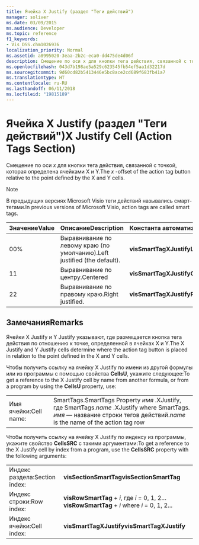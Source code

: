 ```yaml
---
title: Ячейка X Justify (раздел "Теги действий")
manager: soliver
ms.date: 03/09/2015
ms.audience: Developer
ms.topic: reference
f1_keywords:
- Vis_DSS.chm1026936
localization_priority: Normal
ms.assetid: a8995020-3eaa-2b2c-eca0-dd475de4d06f
description: Смещение по оси x для кнопки тега действия, связанной с точкой, которая определена ячейками X и Y.
ms.openlocfilehash: 043d7b198ae5a529c623545fb54ef5aa1d32217d
ms.sourcegitcommit: 9d60cd82b5413446e5bc8ace2cd689f683fb41a7
ms.translationtype: HT
ms.contentlocale: ru-RU
ms.lasthandoff: 06/11/2018
ms.locfileid: "19815189"
---
```

# <a name="x-justify-cell-action-tags-section"></a><span data-ttu-id="c2976-103">Ячейка X Justify (раздел "Теги действий")</span><span class="sxs-lookup"><span data-stu-id="c2976-103">X Justify Cell (Action Tags Section)</span></span>

<span data-ttu-id="c2976-104">Смещение по оси *x* для кнопки тега действия, связанной с точкой, которая определена ячейками X и Y.</span><span class="sxs-lookup"><span data-stu-id="c2976-104">The  *x*  -offset of the action tag button relative to the point defined by the X and Y cells.</span></span> 
  
> [!NOTE]
> <span data-ttu-id="c2976-105">В предыдущих версиях Microsoft Visio теги действий назывались смарт-тегами.</span><span class="sxs-lookup"><span data-stu-id="c2976-105">In previous versions of Microsoft Visio, action tags are called smart tags.</span></span> 
  
|<span data-ttu-id="c2976-106">**Значение**</span><span class="sxs-lookup"><span data-stu-id="c2976-106">**Value**</span></span>|<span data-ttu-id="c2976-107">**Описание**</span><span class="sxs-lookup"><span data-stu-id="c2976-107">**Description**</span></span>|<span data-ttu-id="c2976-108">**Константа автоматизации**</span><span class="sxs-lookup"><span data-stu-id="c2976-108">**Automation constant**</span></span>|
|:-----|:-----|:-----|
| <span data-ttu-id="c2976-109">0</span><span class="sxs-lookup"><span data-stu-id="c2976-109">0%</span></span>  <br/> | <span data-ttu-id="c2976-110">Выравнивание по левому краю (по умолчанию).</span><span class="sxs-lookup"><span data-stu-id="c2976-110">Left justified (the default).</span></span>  <br/> |<span data-ttu-id="c2976-111">**visSmartTagXJustifyLeft**</span><span class="sxs-lookup"><span data-stu-id="c2976-111">**visSmartTagXJustifyLeft**</span></span> <br/> |
| <span data-ttu-id="c2976-112">1</span><span class="sxs-lookup"><span data-stu-id="c2976-112">1</span></span>  <br/> | <span data-ttu-id="c2976-113">Выравнивание по центру.</span><span class="sxs-lookup"><span data-stu-id="c2976-113">Centered</span></span>  <br/> |<span data-ttu-id="c2976-114">**visSmartTagXJustifyCenter**</span><span class="sxs-lookup"><span data-stu-id="c2976-114">**visSmartTagXJustifyCenter**</span></span> <br/> |
| <span data-ttu-id="c2976-115">2</span><span class="sxs-lookup"><span data-stu-id="c2976-115">2</span></span>  <br/> | <span data-ttu-id="c2976-116">Выравнивание по правому краю.</span><span class="sxs-lookup"><span data-stu-id="c2976-116">Right justified.</span></span>  <br/> |<span data-ttu-id="c2976-117">**visSmartTagXJustifyRight**</span><span class="sxs-lookup"><span data-stu-id="c2976-117">**visSmartTagXJustifyRight**</span></span> <br/> |
   
## <a name="remarks"></a><span data-ttu-id="c2976-118">Замечания</span><span class="sxs-lookup"><span data-stu-id="c2976-118">Remarks</span></span>

<span data-ttu-id="c2976-119">Ячейки X Justify и Y Justify указывают, где размещается кнопка тега действия по отношению к точке, определенной в ячейках X и Y.</span><span class="sxs-lookup"><span data-stu-id="c2976-119">The X Justify and Y Justify cells determine where the action tag button is placed in relation to the point defined in the X and Y cells.</span></span> 
  
<span data-ttu-id="c2976-120">Чтобы получить ссылку на ячейку X Justify по имени из другой формулы или из программы с помощью свойства **CellsU**, укажите следующее:</span><span class="sxs-lookup"><span data-stu-id="c2976-120">To get a reference to the X Justify cell by name from another formula, or from a program by using the **CellsU** property, use:</span></span> 
  
|||
|:-----|:-----|
| <span data-ttu-id="c2976-121">Имя ячейки:</span><span class="sxs-lookup"><span data-stu-id="c2976-121">Cell name:</span></span>  <br/> | <span data-ttu-id="c2976-122">SmartTags.</span><span class="sxs-lookup"><span data-stu-id="c2976-122">SmartTags Property</span></span>  <span data-ttu-id="c2976-123">*имя* .XJustify, где SmartTags.</span><span class="sxs-lookup"><span data-stu-id="c2976-123">*name*  .XJustify           where SmartTags.</span></span> <span data-ttu-id="c2976-124">*имя* — название строки тегов действий.</span><span class="sxs-lookup"><span data-stu-id="c2976-124">*name*  is the name of the action tag row</span></span>  <br/> |
   
<span data-ttu-id="c2976-125">Чтобы получить ссылку на ячейку X Justify по индексу из программы, укажите свойство **CellsSRC** с такими аргументами:</span><span class="sxs-lookup"><span data-stu-id="c2976-125">To get a reference to the X Justify cell by index from a program, use the **CellsSRC** property with the following arguments:</span></span> 
  
|||
|:-----|:-----|
| <span data-ttu-id="c2976-126">Индекс раздела:</span><span class="sxs-lookup"><span data-stu-id="c2976-126">Section index:</span></span>  <br/> |<span data-ttu-id="c2976-127">**visSectionSmartTag**</span><span class="sxs-lookup"><span data-stu-id="c2976-127">**visSectionSmartTag**</span></span> <br/> |
| <span data-ttu-id="c2976-128">Индекс строки:</span><span class="sxs-lookup"><span data-stu-id="c2976-128">Row index:</span></span>  <br/> |<span data-ttu-id="c2976-129">**visRowSmartTag** +  *i*, где *i* = 0, 1, 2…</span><span class="sxs-lookup"><span data-stu-id="c2976-129">**visRowSmartTag** +  *i*            where  *i*  = 0, 1, 2...</span></span>  <br/> |
| <span data-ttu-id="c2976-130">Индекс ячейки:</span><span class="sxs-lookup"><span data-stu-id="c2976-130">Cell index:</span></span>  <br/> |<span data-ttu-id="c2976-131">**visSmartTagXJustify**</span><span class="sxs-lookup"><span data-stu-id="c2976-131">**visSmartTagXJustify**</span></span> <br/> |
   

